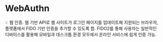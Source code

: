 # WebAuthn

<aside>
💡 웹 인증.
웹 기반 API로 웹 사이트가 로그인 페이지를 업데이트해 지원되는 브라우저, 플랫폼에서 FIDO 기반 인증을 추가할 수 있도록 함.
FIDO2를 통해 사용자는 일반적인 디바이스를 활용해 모바일과 데스크톱 환경 모두에서 온라인 서비스에 쉽게 인증 가능.

</aside>